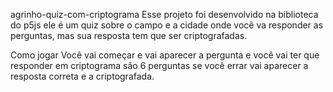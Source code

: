 agrinho-quiz-com-criptograma 
Esse projeto foi desenvolvido na biblioteca do p5js ele é um quiz sobre o campo e a cidade onde você va responder as perguntas, mas sua resposta tem que ser criptografadas.

Como jogar 
Você vai começar e vai aparecer a pergunta e você vai ter que responder em criptograma são 6 perguntas se você errar vai aparecer a resposta correta e a criptografada.
